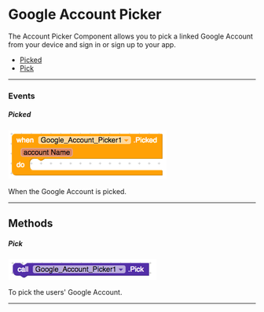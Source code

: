 # Google Account Picker

The Account Picker Component allows you to pick a linked Google Account from your device and sign in or sign up to your app.

* [Picked](#picked)
* [Pick](#pick)

---

### Events

##### Picked

![](/assets/google/google-account-picker/picked.png)

When the Google Account is picked.

---

## Methods

##### Pick

![](/assets/google/google-account-picker/pick.png)

To pick the users' Google Account.

---
